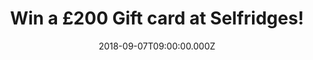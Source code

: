---
campaign-uuid: "c-6093dd9c-9ce3-484b-b286-7f215439f93a"
type: "Preview"
category: "Gifts"
date: "2018-09-07T09:00:00.000Z"
end-date: "2018-11-07T23:59:00.000Z"
disable-form: false
is_promoted: false
has_entry_page: true
title: "Win a £200 Gift card at Selfridges!"
competition-description: "<p>We wanted to give you something extraordinary so now\
  \ that winter is just around the corner… what better present than a Selfridges Gift\
  \ Card? A ticket to a shopping spree to remember!</p>"
hero-header: "Win a £200 Gift card at Selfridges!"
terms-confirmation: "N/A"
banner-img: "https://assets.expresslyapp.com/asset-ec912543-1759-40f6-bd54-9d28efcd2abd.jpg"
logo-left-href: "http://selfridges.com"
logo-left-image: "https://assets.expresslyapp.com/asset-a5a93da9-0a0b-4ff2-b38a-bddf02883392.jpg"
logo-left-title: "Selfridges"
bg-image-hero: "https://assets.expresslyapp.com/asset-72559454-c82b-4e15-b13d-1b62f14c8a96.jpg"
bg-image-first: "https://assets.expresslyapp.com/asset-575dd905-0748-4bfe-9b78-862f7d84f35e.jpg"
bg-image-second: "https://assets.expresslyapp.com/asset-4809de8f-e800-40a0-bb92-2e88ca34c509.jpg"
section1-content: "<p>It’s shopping, but not as\_you know it. Discover one-of-a-kind\
  \ experiences,\_world-class dining\_and luxury brands\_at one of Selfridges stores\
  \ in the UK!</p>\r\n<p>Selfridges today is more than just the sum of its products\
  \ - it's a shopping experience that promises to surprise, amaze and amuse its customers\
  \ by delivering extraordinary customer experiences.</p>"
section2-content: "<p>As Harry Gordon Selfridge said, 'Everyone is welcome’ and we\
  \ want to give you the warmest welcome by wining this iconic £200 Gift card at Selfridges</p>\r\
  \n<p>Look your best with Selfridges now!</p>"
entry-title: "Win a £200 Gift card at Selfridges!"
entry-content: "Enter the draw to win a £200 Gift card at Selfridges by completing\
  \ the form below before 23:59 on 7th of November 2018."
has-winner: false
prize-description: "A £200 Gift card at Selfridges."
special-conditions: "Multiple entries are allowed up to one every day."
---